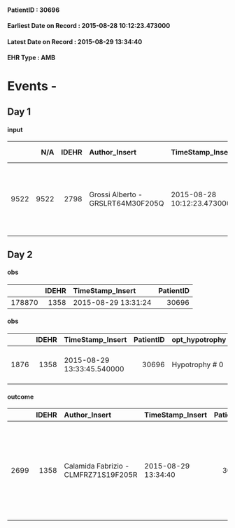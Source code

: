 
#### PatientID : 30696
#### Earliest Date on Record : 2015-08-28 10:12:23.473000
#### Latest Date on Record : 2015-08-29 13:34:40
#### EHR Type : AMB

# Events - 

## Day 1

#### input
|      |    N/A |   IDEHR | Author_Insert                     | TimeStamp_Insert           | EHRType   |   PatientID |   IDDigitalSignDocument | persone_vicine   |   Unnamed: 0_x.1 |   IDANAMNESI_SOCIALE | Patient   | FamigliaAltro   | Paziente_T   | FamigliaAltro_T   |   Non_Rilevabile_x.1 | Note_Non_Rilevabile_x.1   | opt_Problemi   | chk_contr_sintomi   | chk_competenza                                 | opt_paziente_a   | opt_famiglia_a   | opt_adeguatezza   | ds_note_ad                                                                   | opt_paziente_solo   | opt_presente_assente   | Caregiver_principale            | opt_capacita   | opt_risorse_ec   | opt_paziente_ad   | opt_caregiver_ad   | opt_inv_civile   | Needs     | Domestic partnership   | Fragility                    |
|-----:|-------:|--------:|:----------------------------------|:---------------------------|:----------|------------:|------------------------:|:-----------------|-----------------:|---------------------:|:----------|:----------------|:-------------|:------------------|---------------------:|:--------------------------|:---------------|:--------------------|:-----------------------------------------------|:-----------------|:-----------------|:------------------|:-----------------------------------------------------------------------------|:--------------------|:-----------------------|:--------------------------------|:---------------|:-----------------|:------------------|:-------------------|:-----------------|:----------|:-----------------------|:-----------------------------|
| 9522 |   9522 |    2798 | Grossi Alberto - GRSLRT64M30F205Q | 2015-08-28 10:12:23.473000 | AMB       |       30696 |                  126547 | N/A              |             1253 |                  824 | No#0      | Si#1            | No#0         | Si#1              |                    0 | NR                        | Si#1           | controllo sintomi#0 | competenza/capacit√† assistenziale caregiver#0 | Indefinite#2     | Congruenti#1     | Da valutare#2     | Vive con il marito anziano con il quale pare ci siano tensioni da molti anni | No#0                | Presente#1             | figlio Davide e figlia Luisella | Adeguato#0     | Adeguate#1       | Totale#2          | Totale#2           | No#0             | Clinici#0 | Coniuge/Convivente#0   | sovraccarico assistenziale#4 |


## Day 2

#### obs
|        |   IDEHR | TimeStamp_Insert    |   PatientID |
|-------:|--------:|:--------------------|------------:|
| 178870 |    1358 | 2015-08-29 13:31:24 |       30696 |

#### obs
|      |   IDEHR | TimeStamp_Insert           |   PatientID | opt_hypotrophy   | opt_anxiety   | chk_eloquence     | asthenia     | dyspnoea                           | body_temp    | agitation_behavior_freq   | mood                          | cognitive_state     |
|-----:|--------:|:---------------------------|------------:|:-----------------|:--------------|:------------------|:-------------|:-----------------------------------|:-------------|:--------------------------|:------------------------------|:--------------------|
| 1876 |    1358 | 2015-08-29 13:33:45.540000 |       30696 | Hypotrophy # 0   | Anxiety # 0   | fluent speech # 0 | Moderate # 2 | first episode, moderate effort 3 # | Apyrexia # 0 | quiet # 0                 | disappointing # 02; # 08 Fear | memory deficits # 3 |

#### outcome
|      |   IDEHR | Author_Insert                        | TimeStamp_Insert    |   PatientID |   IDDigitalSignDocument |   IDPAI_VIDAS | opt_problem                                                |   opt_problem_num | opt_obiettivo                                                                                                   |   opt_obiettivo_num |   opt_stato_problema_num | opt_interventi                                                                   |   opt_interventi_num |
|-----:|--------:|:-------------------------------------|:--------------------|------------:|------------------------:|--------------:|:-----------------------------------------------------------|------------------:|:----------------------------------------------------------------------------------------------------------------|--------------------:|-------------------------:|:---------------------------------------------------------------------------------|---------------------:|
| 2699 |    1358 | Calamida Fabrizio - CLMFRZ71S19F205R | 2015-08-29 13:34:40 |       30696 |                  127319 |          4710 | Alteration or risk of impairment of lung function # 26 = 0 |                 3 | The patient will present deeper breaths with effective removal of the pulmonary secretions, if present # 43 = 0 |                   4 |                        3 | Implementation PAI - Evaluate the effectiveness of drug administration # 234 = 0 |                    4 |


